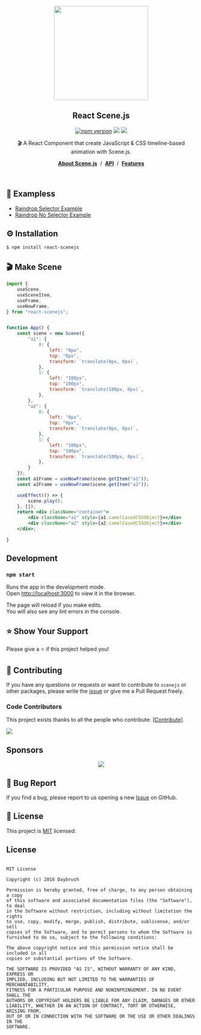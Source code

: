 
<p align="middle"><img src="https://daybrush.com/scenejs/images/clapperboard.png" width="250"/></p>
<h2 align="middle">React Scene.js</h2>


<p align="middle"><a href="https://www.npmjs.com/package/react-scenejs" target="_blank"><img src="https://img.shields.io/npm/v/react-scenejs.svg?style=flat-square&color=007acc&label=version" alt="npm version" /></a>
<img src="https://img.shields.io/badge/language-typescript-blue.svg?style=flat-square"/>
<a href="https://github.com/daybrush/scenejs/blob/master/LICENSE" target="_blank"><img src="https://img.shields.io/github/license/daybrush/scenejs.svg?style=flat-square&label=license&color=08CE5D"/></a>
</p>


<p align="middle">🎬 A React Component that create JavaScript & CSS timeline-based animation with Scene.js.</p>

<p align="middle"><a href="https://daybrush.com/scenejs"><strong>About Scene.js</strong></a> &nbsp;/&nbsp; <a href="https://daybrush.com/scenejs/release/latest/doc"><strong>API</strong></a> &nbsp;/&nbsp; <a href="https://daybrush.com/scenejs/features.html"><strong>Features</strong></a></p>
<br/>

## 🚀 Exampless
* [Raindrop Selector Example](https://codesandbox.io/s/react-raindrop-example-selector-y8kzvb)
* [Raindrop No Selector Example](https://codesandbox.io/s/react-raindrop-example-no-selector-vmvb4x)

## ⚙️ Installation
```bash
$ npm install react-scenejs
```


## 🎬 Make Scene
```jsx
import {
    useScene,
    useSceneItem,
    useFrame,
    useNowFrame,
} from "react-scenejs";


function App() {
    const scene = new Scene({
        "a1": {
            0: {
                left: "0px",
                top: "0px",
                transform: `translate(0px, 0px)`,
            },
            1: {
                left: "100px",
                top: "100px",
                transform: `translate(100px, 0px)`,
            },
        },
        "a2": {
            0: {
                left: "0px",
                top: "0px",
                transform: `translate(0px, 0px)`,
            },
            1: {
                left: "100px",
                top: "100px",
                transform: `translate(100px, 0px)`,
            },
        }
    });
    const a1Frame = useNowFrame(scene.getItem("a1"));
    const a2Frame = useNowFrame(scene.getItem("a2"));

    useEffect(() => {
        scene.play();
    }, []);
    return <div className="container">
        <div className="a1" style={a1.camelCasedCSSObject}></div>
        <div className="a2" style={a2.camelCasedCSSObject}></div>
    </div>;

}

```



## Development

### `npm start`

Runs the app in the development mode.<br>
Open [http://localhost:3000](http://localhost:3000) to view it in the browser.

The page will reload if you make edits.<br>
You will also see any lint errors in the console.


## ⭐️ Show Your Support
Please give a ⭐️ if this project helped you!


## 👏 Contributing

If you have any questions or requests or want to contribute to `scenejs` or other packages, please write the [issue](https://github.com/daybrush/scenejs/issues) or give me a Pull Request freely.


### Code Contributors

This project exists thanks to all the people who contribute. [[Contribute](CONTRIBUTING.md)].

<a href="https://github.com/daybrush/scenejs/graphs/contributors">
  <img src="https://contrib.rocks/image?repo=daybrush/scenejs" />
</a>


## Sponsors
<p align="center">
	<a href="https://daybrush.com/sponsors/sponsors.svg">
		<img src="https://daybrush.com/sponsors/sponsors.svg"/>
	</a>
</p>


## 🐞 Bug Report

If you find a bug, please report to us opening a new [Issue](https://github.com/daybrush/scenejs/issues) on GitHub.



## 📝 License

This project is [MIT](https://github.com/daybrush/scenejs/blob/master/LICENSE) licensed.


## License

```

MIT License

Copyright (c) 2016 Daybrush

Permission is hereby granted, free of charge, to any person obtaining a copy
of this software and associated documentation files (the "Software"), to deal
in the Software without restriction, including without limitation the rights
to use, copy, modify, merge, publish, distribute, sublicense, and/or sell
copies of the Software, and to permit persons to whom the Software is
furnished to do so, subject to the following conditions:

The above copyright notice and this permission notice shall be included in all
copies or substantial portions of the Software.

THE SOFTWARE IS PROVIDED "AS IS", WITHOUT WARRANTY OF ANY KIND, EXPRESS OR
IMPLIED, INCLUDING BUT NOT LIMITED TO THE WARRANTIES OF MERCHANTABILITY,
FITNESS FOR A PARTICULAR PURPOSE AND NONINFRINGEMENT. IN NO EVENT SHALL THE
AUTHORS OR COPYRIGHT HOLDERS BE LIABLE FOR ANY CLAIM, DAMAGES OR OTHER
LIABILITY, WHETHER IN AN ACTION OF CONTRACT, TORT OR OTHERWISE, ARISING FROM,
OUT OF OR IN CONNECTION WITH THE SOFTWARE OR THE USE OR OTHER DEALINGS IN THE
SOFTWARE.
```